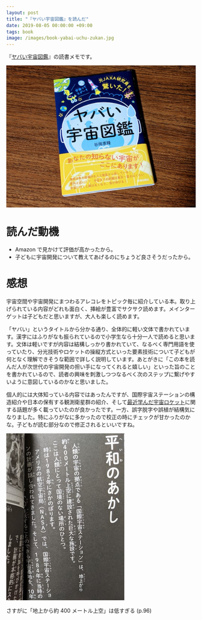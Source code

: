 ```yaml
---
layout: post
title: "『ヤバい宇宙図鑑』を読んだ"
date: 2019-08-05 00:00:00 +09:00
tags: book
image: /images/book-yabai-uchu-zukan.jpg
---
```


『[ヤバい宇宙図鑑](http://www.seishun.co.jp/book/20972/)』の読書メモです。

![表紙](/images/book-yabai-uchu-zukan.jpg)

# 読んだ動機

- Amazon で見かけて評価が高かったから。
- 子どもに宇宙開発について教えてあげるのにちょうど良さそうだったから。

# 感想

宇宙空間や宇宙開発にまつわるアレコレをトピック毎に紹介している本。取り上げられている内容がどれも面白く、挿絵が豊富でサクサク読めます。メインターゲットは子どもだと思いますが、大人も楽しく読めます。

「ヤバい」というタイトルから分かる通り、全体的に軽い文体で書かれています。漢字にはふりがなも振られているので小学生なら十分一人で読めると思います。文体は軽いですが内容は結構しっかり書かれていて、なるべく専門用語を使っていたり、分光技術やロケットの操縦方式といった要素技術について子どもが何となく理解できそうな範囲で詳しく説明しています。あとがきに「この本を読んだ人が次世代の宇宙開発の担い手になってくれると嬉しい」といった旨のことを書かれているので、読者の興味を刺激しつつなるべく次のステップに繋げやすいように意図しているのかなと思いました。

個人的には大体知っている内容ではあったんですが、国際宇宙ステーションの構造紹介や日本の保有する観測衛星群の紹介、そして[最近学んだ宇宙ロケット](/2019/07/01/book-space-rocket)に関する話題が多く載っていたのが良かったです。一方、誤字脱字や誤植が結構気になりました。特にふりがなに多かったので校正の時にチェックが甘かったのかな。子どもが読む部分なので修正されるといいですね。

![国際宇宙ステーション](/images/book-yabai-uchu-zukan-iss.jpg)

<p class='caption'>さすがに「地上から約 400 メートル上空」は低すぎる (p.96)</p>